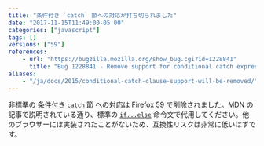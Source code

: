 ```yaml
---
title: "条件付き `catch` 節への対応が打ち切られました"
date: "2017-11-15T11:49:00-05:00"
categories: ["javascript"]
tags: []
versions: ["59"]
references:
    - url: "https://bugzilla.mozilla.org/show_bug.cgi?id=1228841"
      title: "Bug 1228841 - Remove support for conditional catch expressions"
aliases:
    - "/ja/docs/2015/conditional-catch-clause-support-will-be-removed/"
---
```

非標準の [条件付き `catch` 節](https://developer.mozilla.org/docs/Web/JavaScript/Reference/Statements/try...catch#Conditional_catch_clauses) への対応は Firefox 59 で削除されました。MDN の記事で説明されている通り、標準の [`if...else`](https://developer.mozilla.org/docs/Web/JavaScript/Reference/Statements/if...else) 命令文で代用してください。他のブラウザーには実装されたことがないため、互換性リスクは非常に低いはずです。
